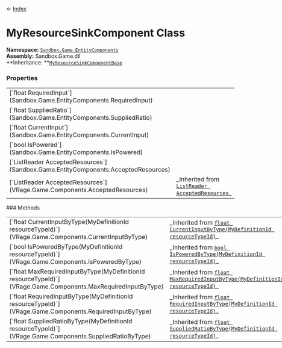 ← [Index](index)
# MyResourceSinkComponent Class
**Namespace:** [`Sandbox.Game.EntityComponents`](Sandbox.Game.EntityComponents)  
**Assembly:** Sandbox.Game.dll  
**Inheritance: **[`MyResourceSinkComponentBase`](VRage.Game.Components.MyResourceSinkComponentBase)
### Properties
<table style="width:100%;display:table">
<tr><td>[`float RequiredInput`](Sandbox.Game.EntityComponents.RequiredInput)</td><td></td></tr>
<tr><td>[`float SuppliedRatio`](Sandbox.Game.EntityComponents.SuppliedRatio)</td><td></td></tr>
<tr><td>[`float CurrentInput`](Sandbox.Game.EntityComponents.CurrentInput)</td><td></td></tr>
<tr><td>[`bool IsPowered`](Sandbox.Game.EntityComponents.IsPowered)</td><td></td></tr>
<tr><td>[`ListReader<MyDefinitionId> AcceptedResources`](Sandbox.Game.EntityComponents.AcceptedResources)</td><td></td></tr>
<tr><td>[`ListReader<MyDefinitionId> AcceptedResources`](VRage.Game.Components.AcceptedResources)</td><td>_Inherited from <a href="VRage.Game.Components.MyResourceSinkComponentBase"><code>ListReader<MyDefinitionId> AcceptedResources</code></a>_</td></tr>
</table>
### Methods
<table style="width:100%;display:table">
<tr><td>[`float CurrentInputByType(MyDefinitionId resourceTypeId)`](VRage.Game.Components.CurrentInputByType)</td><td>_Inherited from <a href="VRage.Game.Components.MyResourceSinkComponentBase"><code>float CurrentInputByType(MyDefinitionId resourceTypeId)</code></a>_</td></tr>
<tr><td>[`bool IsPoweredByType(MyDefinitionId resourceTypeId)`](VRage.Game.Components.IsPoweredByType)</td><td>_Inherited from <a href="VRage.Game.Components.MyResourceSinkComponentBase"><code>bool IsPoweredByType(MyDefinitionId resourceTypeId)</code></a>_</td></tr>
<tr><td>[`float MaxRequiredInputByType(MyDefinitionId resourceTypeId)`](VRage.Game.Components.MaxRequiredInputByType)</td><td>_Inherited from <a href="VRage.Game.Components.MyResourceSinkComponentBase"><code>float MaxRequiredInputByType(MyDefinitionId resourceTypeId)</code></a>_</td></tr>
<tr><td>[`float RequiredInputByType(MyDefinitionId resourceTypeId)`](VRage.Game.Components.RequiredInputByType)</td><td>_Inherited from <a href="VRage.Game.Components.MyResourceSinkComponentBase"><code>float RequiredInputByType(MyDefinitionId resourceTypeId)</code></a>_</td></tr>
<tr><td>[`float SuppliedRatioByType(MyDefinitionId resourceTypeId)`](VRage.Game.Components.SuppliedRatioByType)</td><td>_Inherited from <a href="VRage.Game.Components.MyResourceSinkComponentBase"><code>float SuppliedRatioByType(MyDefinitionId resourceTypeId)</code></a>_</td></tr>
</table>
